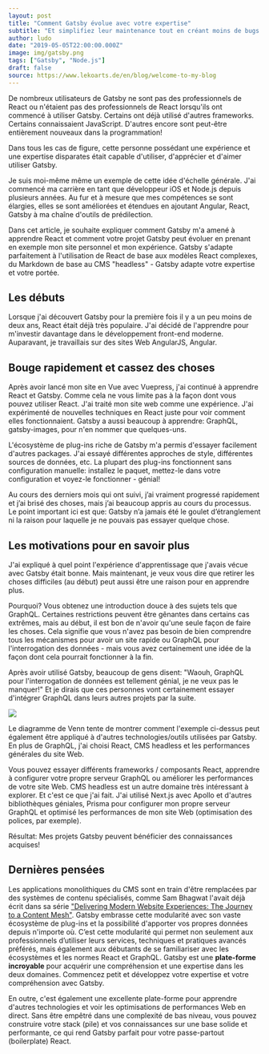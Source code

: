 ```yaml
---
layout: post
title: "Comment Gatsby évolue avec votre expertise"
subtitle: "Et simplifiez leur maintenance tout en créant moins de bugs."
author: ludo
date: "2019-05-05T22:00:00.000Z"
image: img/gatsby.png
tags: ["Gatsby", "Node.js"]
draft: false
source: https://www.lekoarts.de/en/blog/welcome-to-my-blog
---
```


De nombreux utilisateurs de Gatsby ne sont pas des professionnels de React ou n'étaient pas des professionnels de React lorsqu'ils ont commencé à utiliser Gatsby. Certains ont déjà utilisé d'autres frameworks. Certains connaissaient JavaScript. D'autres encore sont peut-être entièrement nouveaux dans la programmation!

Dans tous les cas de figure, cette personne possédant une expérience et une expertise disparates était capable d'utiliser, d'apprécier et d'aimer utiliser Gatsby.

Je suis moi-même même un exemple de cette idée d'échelle générale. J'ai commencé ma carrière en tant que développeur iOS et Node.js depuis plusieurs années. Au fur et à mesure que mes compétences se sont élargies, elles se sont améliorées et étendues en ajoutant Angular, React, Gatsby à ma chaîne d'outils de prédilection.

Dans cet article, je souhaite expliquer comment Gatsby m'a amené à apprendre React et comment votre projet Gatsby peut évoluer en prenant en exemple mon site personnel et mon expérience. Gatsby s'adapte parfaitement à l'utilisation de React de base aux modèles React complexes, du Markdown de base au CMS "headless" - Gatsby adapte votre expertise et votre portée.

## Les débuts

Lorsque j'ai découvert Gatsby pour la première fois il y a un peu moins de deux ans, React était déjà très populaire. J'ai décidé de l'apprendre pour m'investir davantage dans le développement front-end moderne. Auparavant, je travaillais sur des sites Web AngularJS, Angular.

## Bouge rapidement et cassez des choses

Après avoir lancé mon site en Vue avec Vuepress, j'ai continué à apprendre React et Gatsby. Comme cela ne vous limite pas à la façon dont vous pouvez utiliser React. J'ai traité mon site web comme une expérience. J'ai expérimenté de nouvelles techniques en React juste pour voir comment elles fonctionnaient. Gatsby a aussi beaucoup à apprendre: GraphQL, gatsby-images, pour n'en nommer que quelques-uns.

L'écosystème de plug-ins riche de Gatsby m'a permis d'essayer facilement d'autres packages. J'ai essayé différentes approches de style, différentes sources de données, etc. La plupart des plug-ins fonctionnent sans configuration manuelle: installez le paquet, mettez-le dans votre configuration et voyez-le fonctionner - génial!

Au cours des derniers mois qui ont suivi, j’ai vraiment progressé rapidement et j’ai brisé des choses, mais j’ai beaucoup appris au cours du processus. Le point important ici est que: Gatsby n’a jamais été le goulet d’étranglement ni la raison pour laquelle je ne pouvais pas essayer quelque chose.

## Les motivations pour en savoir plus

J'ai expliqué à quel point l'expérience d'apprentissage que j'avais vécue avec Gatsby était bonne. Mais maintenant, je veux vous dire que retirer les choses difficiles (au début) peut aussi être une raison pour en apprendre plus.

Pourquoi? Vous obtenez une introduction douce à des sujets tels que GraphQL. Certaines restrictions peuvent être gênantes dans certains cas extrêmes, mais au début, il est bon de n'avoir qu'une seule façon de faire les choses. Cela signifie que vous n'avez pas besoin de bien comprendre tous les mécanismes pour avoir un site rapide ou GraphQL pour l'interrogation des données - mais vous avez certainement une idée de la façon dont cela pourrait fonctionner à la fin.

Après avoir utilisé Gatsby, beaucoup de gens disent: "Waouh, GraphQL pour l'interrogation de données est tellement génial, je ne veux pas le manquer!" Et je dirais que ces personnes vont certainement essayer d'intégrer GraphQL dans leurs autres projets par la suite.

![](/img/gatsby/venn-learn.png)

Le diagramme de Venn tente de montrer comment l'exemple ci-dessus peut également être appliqué à d'autres technologies/outils utilisées par Gatsby. En plus de GraphQL, j'ai choisi React, CMS headless et les performances générales du site Web.

Vous pouvez essayer différents frameworks / composants React, apprendre à configurer votre propre serveur GraphQL ou améliorer les performances de votre site Web. CMS headless est un autre domaine très intéressant à explorer. Et c'est ce que j'ai fait. J'ai utilisé Next.js avec Apollo et d'autres bibliothèques géniales, Prisma pour configurer mon propre serveur GraphQL et optimisé les performances de mon site Web (optimisation des polices, par exemple).

Résultat: Mes projets Gatsby peuvent bénéficier des connaissances acquises!

## Dernières pensées

Les applications monolithiques du CMS sont en train d'être remplacées par des systèmes de contenu spécialisés, comme Sam Bhagwat l'avait déjà écrit dans sa série ["Delivering Modern Website Experiences: The Journey to a Content Mesh"](https://www.gatsbyjs.org/blog/2018-10-04-journey-to-the-content-mesh/). Gatsby embrasse cette modularité avec son vaste écosystème de plug-ins et la possibilité d'apporter vos propres données depuis n'importe où. C’est cette modularité qui permet non seulement aux professionnels d’utiliser leurs services, techniques et pratiques avancés préférés, mais également aux débutants de se familiariser avec les écosystèmes et les normes React et GraphQL. Gatsby est une **plate-forme incroyable** pour acquérir une compréhension et une expertise dans les deux domaines. Commencez petit et développez votre expertise et votre compréhension avec Gatsby.

En outre, c'est également une excellente plate-forme pour apprendre d'autres technologies et voir les optimisations de performances Web en direct. Sans être empêtré dans une complexité de bas niveau, vous pouvez construire votre stack (pile) et vos connaissances sur une base solide et performante, ce qui rend Gatsby parfait pour votre passe-partout (boilerplate) React.